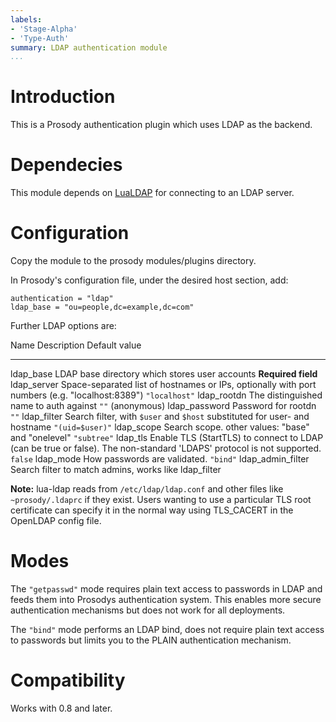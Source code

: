 ```yaml
---
labels:
- 'Stage-Alpha'
- 'Type-Auth'
summary: LDAP authentication module
...
```


Introduction
============

This is a Prosody authentication plugin which uses LDAP as the backend.

Dependecies
===========

This module depends on [LuaLDAP](http://www.keplerproject.org/lualdap/)
for connecting to an LDAP server.

Configuration
=============

Copy the module to the prosody modules/plugins directory.

In Prosody's configuration file, under the desired host section, add:

``` {.lua}
authentication = "ldap"
ldap_base = "ou=people,dc=example,dc=com"
```

Further LDAP options are:

  Name                  Description                                                                                                            Default value
  --------------------- ---------------------------------------------------------------------------------------------------------------------- --------------------
  ldap\_base            LDAP base directory which stores user accounts                                                                         **Required field**
  ldap\_server          Space-separated list of hostnames or IPs, optionally with port numbers (e.g. "localhost:8389")                         `"localhost"`
  ldap\_rootdn          The distinguished name to auth against                                                                                 `""` (anonymous)
  ldap\_password        Password for rootdn                                                                                                    `""`
  ldap\_filter          Search filter, with `$user` and `$host` substituted for user- and hostname                                             `"(uid=$user)"`
  ldap\_scope           Search scope. other values: "base" and "onelevel"                                                                      `"subtree"`
  ldap\_tls             Enable TLS (StartTLS) to connect to LDAP (can be true or false). The non-standard 'LDAPS' protocol is not supported.   `false`
  ldap\_mode            How passwords are validated.                                                                                           `"bind"`
  ldap\_admin\_filter   Search filter to match admins, works like ldap\_filter

**Note:** lua-ldap reads from `/etc/ldap/ldap.conf` and other files like
`~prosody/.ldaprc` if they exist. Users wanting to use a particular TLS
root certificate can specify it in the normal way using TLS\_CACERT in
the OpenLDAP config file.

Modes
=====

The `"getpasswd"` mode requires plain text access to passwords in LDAP
and feeds them into Prosodys authentication system. This enables more
secure authentication mechanisms but does not work for all deployments.

The `"bind"` mode performs an LDAP bind, does not require plain text
access to passwords but limits you to the PLAIN authentication
mechanism.

Compatibility
=============

Works with 0.8 and later.
